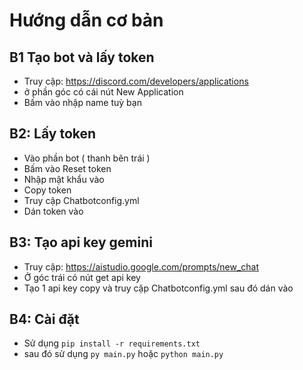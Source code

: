 # Hướng dẫn cơ bản
## B1 Tạo bot và lấy token
+ Truy cập: https://discord.com/developers/applications
+ ở phần góc có cái nút New Application
+ Bấm vào nhập name tuỳ bạn
## B2: Lấy token
+ Vào phần bot ( thanh bên trái )
+ Bấm vào Reset token
+ Nhập mật khẩu vào
+ Copy token
+ Truy cập Chatbotconfig.yml
+ Dán token vào
## B3: Tạo api key gemini
+ Truy cập: https://aistudio.google.com/prompts/new_chat
+ Ở góc trái có nút get api key
+ Tạo 1 api key copy và truy cập Chatbotconfig.yml sau đó dán vào
## B4: Cài đặt
+ Sử dụng `pip install -r requirements.txt`
+ sau đó sử dụng `py main.py` hoặc `python main.py`
